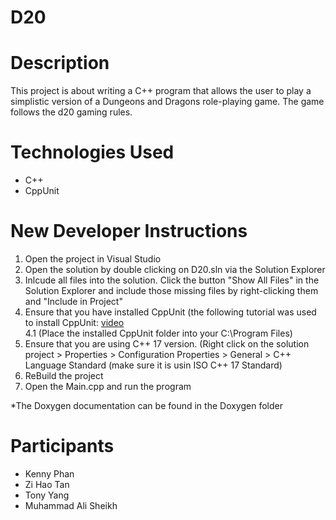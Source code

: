# D20

# Description
This project is about writing a C++ program that allows the user to play a simplistic version of a Dungeons and Dragons role-playing game. The game follows the d20 gaming rules.

# Technologies Used
- C++
- CppUnit

# New Developer Instructions
1. Open the project in Visual Studio
2. Open the solution by double clicking on D20.sln via the Solution Explorer
3. Inlcude all files into the solution. Click the button "Show All Files" in the Solution Explorer and include those missing files by right-clicking them and "Include in Project"
4. Ensure that you have installed CppUnit (the following tutorial was used to install CppUnit: [video](https://www.youtube.com/watch?v=UjwBHaUH14o) <br>
  4.1 (Place the installed CppUnit folder into your C:\Program Files)
6. Ensure that you are using C++ 17 version. (Right click on the solution project > Properties > Configuration Properties > General > C++ Language Standard (make sure it is usin ISO C++ 17 Standard)
7. ReBuild the project
8. Open the Main.cpp and run the program

*The Doxygen documentation can be found in the Doxygen folder

# Participants
- Kenny Phan
- Zi Hao Tan
- Tony Yang
- Muhammad Ali Sheikh
